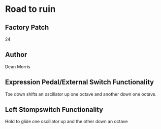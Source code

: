 



# Road to ruin

## Factory Patch


24
## Author


Dean Morris
## Expression Pedal/External Switch Functionality


Toe down shifts an oscillator up one octave and another down one octave.
## Left Stompswitch Functionality


Hold to glide one oscillator up and the other down an octave